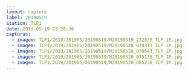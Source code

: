 ```yaml
---
layout: capture
label: 20190519
station: TLP1
date: 2019-05-19 23:28:36
capturas:
  - imagem: TLP1/2019/201905/20190519/M20190519_232836_TLP_1P.jpg
  - imagem: TLP1/2019/201905/20190519/M20190520_070313_TLP_1P.jpg
  - imagem: TLP1/2019/201905/20190519/M20190520_070643_TLP_1P.jpg
  - imagem: TLP1/2019/201905/20190519/M20190520_075138_TLP_1P.jpg
  - imagem: TLP1/2019/201905/20190519/M20190520_085238_TLP_1P.jpg
---
```

